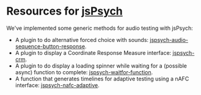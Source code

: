 # Resources for [jsPsych](https://www.jspsych.org/)

We've implemented some generic methods for audio testing with jsPsych:

* A plugin to do alternative forced choice with sounds: [jspsych-audio-sequence-button-response](docs/jspsych-audio-sequence-button-response.md).
* A plugin to display a Coordinate Response Measure interface: [jspsych-crm](docs/jspsych-crm.md).
* A plugin to do display a loading spinner while waiting for a (possible async) function to complete: [jspsych-waitfor-function](docs/jspsych-waitfor-function.md).
* A function that generates timelines for adaptive testing using a nAFC interface: [jspsych-nafc-adaptive](docs/jspsych-nafc-adaptive.md).
